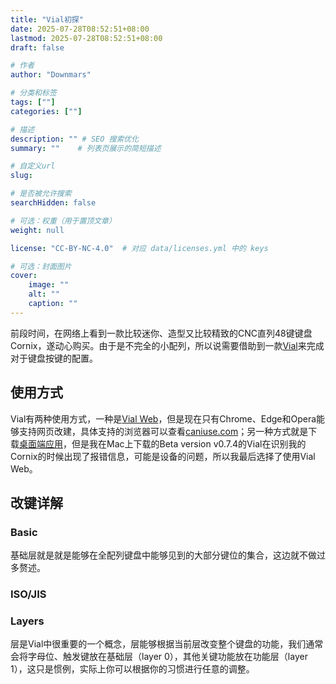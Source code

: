 ```yaml
---
title: "Vial初探"
date: 2025-07-28T08:52:51+08:00
lastmod: 2025-07-28T08:52:51+08:00
draft: false

# 作者
author: "Downmars"

# 分类和标签
tags: [""]
categories: [""]

# 描述
description: "" # SEO 搜索优化
summary: ""    # 列表页展示的简短描述

# 自定义url
slug:

# 是否被允许搜索
searchHidden: false

# 可选：权重（用于置顶文章）
weight: null

license: "CC-BY-NC-4.0"  # 对应 data/licenses.yml 中的 keys

# 可选：封面图片
cover:
    image: ""
    alt: ""
    caption: ""
---
```


前段时间，在网络上看到一款比较迷你、造型又比较精致的CNC直列48键键盘Cornix，遂动心购买。由于是不完全的小配列，所以说需要借助到一款[Vial](https://get.vial.today/)来完成对于键盘按键的配置。  

## 使用方式  
Vial有两种使用方式，一种是[Vial Web](https://vial.rocks/)，但是现在只有Chrome、Edge和Opera能够支持网页改建，具体支持的浏览器可以查看[caniuse.com](https://caniuse.com/webhid)；另一种方式就是下载[桌面端应用](https://get.vial.today/download/)，但是我在Mac上下载的Beta version v0.7.4的Vial在识别我的Cornix的时候出现了报错信息，可能是设备的问题，所以我最后选择了使用Vial Web。

## 改键详解
### Basic  
基础层就是就是能够在全配列键盘中能够见到的大部分键位的集合，这边就不做过多赘述。  

### ISO/JIS  


### Layers  
层是Vial中很重要的一个概念，层能够根据当前层改变整个键盘的功能，我们通常会将字母位、触发键放在基础层（layer 0），其他关键功能放在功能层（layer 1），这只是惯例，实际上你可以根据你的习惯进行任意的调整。  


